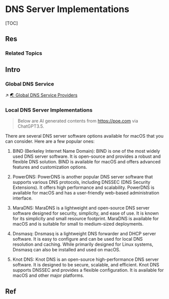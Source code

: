 # DNS Server Implementations

[TOC]



## Res
### Related Topics



## Intro
### Global DNS Service
↗ [🌏 Global DNS Service Providers](🌏%20Global%20DNS%20Service%20Providers.md)

### Local DNS Server Implementations
> Below are AI generated contents from https://poe.com via ChatGPT3.5.

There are several DNS server software options available for macOS that you can consider. Here are a few popular ones:
1. BIND (Berkeley Internet Name Domain): BIND is one of the most widely used DNS server software. It is open-source and provides a robust and flexible DNS solution. BIND is available for macOS and offers advanced features and customization options.

2. PowerDNS: PowerDNS is another popular DNS server software that supports various DNS protocols, including DNSSEC (DNS Security Extensions). It offers high performance and scalability. PowerDNS is available for macOS and has a user-friendly web-based administration interface.

3. MaraDNS: MaraDNS is a lightweight and open-source DNS server software designed for security, simplicity, and ease of use. It is known for its simplicity and small resource footprint. MaraDNS is available for macOS and is suitable for small to medium-sized deployments.

4. Dnsmasq: Dnsmasq is a lightweight DNS forwarder and DHCP server software. It is easy to configure and can be used for local DNS resolution and caching. While primarily designed for Linux systems, Dnsmasq can also be installed and used on macOS.

5. Knot DNS: Knot DNS is an open-source high-performance DNS server software. It is designed to be secure, scalable, and efficient. Knot DNS supports DNSSEC and provides a flexible configuration. It is available for macOS and other major platforms.



## Ref

